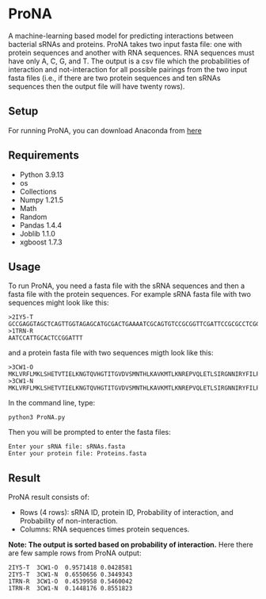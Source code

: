 # ProNA
A machine-learning based model for predicting interactions between bacterial sRNAs and proteins. ProNA takes two input fasta file: one with protein sequences and another with RNA sequences. RNA sequences must have only A, C, G, and T. The output is a csv file which the probabilities of interaction and not-interaction for all possible pairings from the two input fasta files (i.e., if there are two protein sequences and ten sRNAs sequences then the output file will have twenty rows).
## Setup
For running ProNA, you can download Anaconda from  [here](https://www.anaconda.com/download/)
## Requirements
* Python 3.9.13
* os
* Collections
* Numpy 1.21.5
* Math
* Random
* Pandas 1.4.4
* Joblib 1.1.0
* xgboost 1.7.3
## Usage
To run ProNA, you need a fasta file  with the sRNA sequences and then a fasta file with the protein sequences. For example sRNA fasta file with two sequences might look like this:
```
>2IY5-T
GCCGAGGTAGCTCAGTTGGTAGAGCATGCGACTGAAAATCGCAGTGTCCGCGGTTCGATTCCGCGCCTCGGCACCA
>1TRN-R
AATCCATTGCACTCCGGATTT
```
and a protein fasta file with two sequences migth look like this:
```
>3CW1-O
MKLVRFLMKLSHETVTIELKNGTQVHGTITGVDVSMNTHLKAVKMTLKNREPVQLETLSIRGNNIRYFILPDSLPLDTLLVDVEPKVKSKKREAVAGRGRGRGRGRGRGRGRGRGGPRR
>3CW1-N
MKLVRFLMKLSHETVTIELKNGTQVHGTITGVDVSMNTHLKAVKMTLKNREPVQLETLSIRGNNIRYFILPDSLPLDTLLVDVEPKVKSKKREAVAGRGRGRGRGRGRGRGRGRGGPRR
```
In the command line, type:
```
python3 ProNA.py
```
Then you will be prompted to enter the fasta files:
```
Enter your sRNA file: sRNAs.fasta
Enter your protein file: Proteins.fasta
```
## Result
ProNA result consists of:
* Rows (4 rows): sRNA ID, protein ID, Probability of interaction, and Probability of non-interaction. 
* Columns: RNA sequences times protein sequences.

**Note: The output is sorted based on probability of interaction.**
Here there are few sample rows from ProNA output:
```
2IY5-T  3CW1-O  0.9571418 0.0428581
2IY5-T  3CW1-N  0.6550656 0.3449343
1TRN-R  3CW1-O  0.4539958 0.5460042
1TRN-R  3CW1-N  0.1448176 0.8551823
```







